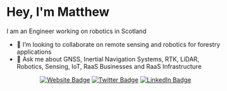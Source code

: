 <!-- https://simpleicons.org/ -->
# Hey, I'm Matthew

I am an Engineer working on robotics in Scotland
- 👯 I’m looking to collaborate on remote sensing and robotics for forestry applications
- 💬 Ask me about GNSS, Inertial Navigation Systems, RTK, LiDAR, Robotics, Sensing, IoT, RaaS Businesses and RaaS Infrastructure

<div align="center">

[![Website Badge](https://img.shields.io/badge/-Blog-da2c30?style=flat&logo=Google-Chrome&logoColor=white&link=https://mshields.name/)](https://mshields.name/)  <!--[![Mail Badge](https://img.shields.io/badge/-email-EA4335?style=flat&logo=GMail&logoColor=white&link=mailto:matthew.shields.1986@gmail.com)](mailto:matthew.shields.1986@gmail.com)  -->[![Twitter Badge](https://img.shields.io/badge/-@MShields_esq-1DA1F2?style=flat&labelColor=1ca0f1&logo=twitter&logoColor=white&link=https://twitter.com/MShields_esq)](https://twitter.com/MShields_esq)  [![LinkedIn Badge](https://img.shields.io/badge/-LinkedIn-0A66C2?style=flat&logo=Linkedin&logoColor=white&link=https://www.linkedin.com/in/matthew-harry-shields/)](https://www.linkedin.com/in/matthew-harry-shields/)

</div>
<!--
## Skills & Tools
Shield badge-ageddon

[![ROS Badge](https://img.shields.io/badge/-ROS-22314E?style=flat&logo=ROS&logoColor=white)](https://www.ros.org/)

[![Python Badge](https://img.shields.io/badge/-Python-3776AB?style=flat&logo=Python&logoColor=white)](https://www.python.org/)
[![Numpy Badge](https://img.shields.io/badge/-Numpy-013243?style=flat&logo=Numpy&logoColor=white)](https://numpy.org/)
[![Pandas Badge](https://img.shields.io/badge/-Pandas-150458?style=flat&logo=Pandas&logoColor=white)](https://pandas.pydata.org/)
[![Scikit-Learn Badge](https://img.shields.io/badge/-Scikit%20Learn-F7931E?style=flat&logo=scikitlearn&logoColor=white)](https://scikit-learn.org/)
[![MicroPython Badge](https://img.shields.io/badge/-MicroPython-2B2728?style=flat&logo=MicroPython&logoColor=white)](https://micropython.org/)

[![TensorFlow Badge](https://img.shields.io/badge/-TensorFlow-FF6F00?style=flat&logo=TensorFlow&logoColor=white)](https://www.tensorflow.org/)
[![OpenCV Badge](https://img.shields.io/badge/-OpenCV-5C3EE8?style=flat&logo=OpenCV&logoColor=white)](https://opencv.org/)

[![R Badge](https://img.shields.io/badge/-R-276DC3?style=flat&logo=R&logoColor=white)](https://www.r-project.org/)
[![Tidyverse Badge](https://img.shields.io/badge/-Tidyverse-1A162D?style=flat&logo=Tidyverse&logoColor=white)](https://www.tidyverse.org/)
[![RStudio Badge](https://img.shields.io/badge/-RStudio-75AADB?style=flat&logo=RStudio&logoColor=white)](https://posit.co/)

[![Ubuntu Badge](https://img.shields.io/badge/-Ubuntu-E95420?style=flat&logo=Ubuntu&logoColor=white)](https://ubuntu.com/)
[![Bash Badge](https://img.shields.io/badge/-Bash-4EAA25?style=flat&logo=GNU%20Bash&logoColor=white)](https://www.gnu.org/software/bash/)
[![NVidia Badge](https://img.shields.io/badge/-NVidia-76B900?style=flat&logo=NVidia&logoColor=white)](https://www.nvidia.com/)
[![Raspberry Pi Badge](https://img.shields.io/badge/-Raspberry%20Pi-A22846?style=flat&logo=Raspberry%20Pi&logoColor=white)](https://www.raspberrypi.org/)

[![AWS Badge](https://img.shields.io/badge/-AWS-232F3E?style=flat&logo=Amazon%20AWS&logoColor=white)](https://aws.amazon.com/)
[![MQTT Badge](https://img.shields.io/badge/-MQTT-660066?style=flat&logo=MQTT&logoColor=white)](https://mqtt.org/)
[![Grafana Badge](https://img.shields.io/badge/-Grafana-F46800?style=flat&logo=Grafana&logoColor=white)](https://grafana.com/)
[![EC2 Badge](https://img.shields.io/badge/-EC2-FF9900?style=flat&logo=Amazon%20EC2&logoColor=white)](https://aws.amazon.com/ec2/)
[![Lambda Badge](https://img.shields.io/badge/-Lambda-FF9900?style=flat&logo=AWS%20Lambda&logoColor=white)](https://aws.amazon.com/lambda/)
[![DynamoDB Badge](https://img.shields.io/badge/-DynamoDB-4053D6?style=flat&logo=Amazon%20DynamoDB&logoColor=white)](https://aws.amazon.com/dynamodb/)

[![GitHub Badge](https://img.shields.io/badge/-GitHub-181717?style=flat&logo=GitHub&logoColor=white)](https://github.com/)
[![Git Badge](https://img.shields.io/badge/-Git-F05032?style=flat&logo=Git&logoColor=white)](https://git-scm.com/)

[![Obsidian Badge](https://img.shields.io/badge/-Obsidian-483699?style=flat&logo=Obsidian&logoColor=white)](https://obsidian.md/)
[![Latex Badge](https://img.shields.io/badge/-Latex-008080?style=flat&logo=latex&logoColor=white)](https://www.latex-project.org/)
[![OpenVPN Badge](https://img.shields.io/badge/-OpenVPN-EA7E20?style=flat&logo=OpenVPN&logoColor=white)](https://openvpn.net/)
[![Google Earth Badge](https://img.shields.io/badge/-Google%20Earth-4285F4?style=flat&logo=Google%20Earth&logoColor=white)](https://earth.google.com/)
-->
<!--
**MShields1986/MShields1986** is a ✨ _special_ ✨ repository because its `README.md` (this file) appears on your GitHub profile.

Here are some ideas to get you started:

- 🔭 I’m currently working on ...
- 🌱 I’m currently learning ...
- 👯 I’m looking to collaborate on ...
- 🤔 I’m looking for help with ...
- 💬 Ask me about ...
- 📫 How to reach me: ...
- 😄 Pronouns: ...
- ⚡ Fun fact: ...
-->
